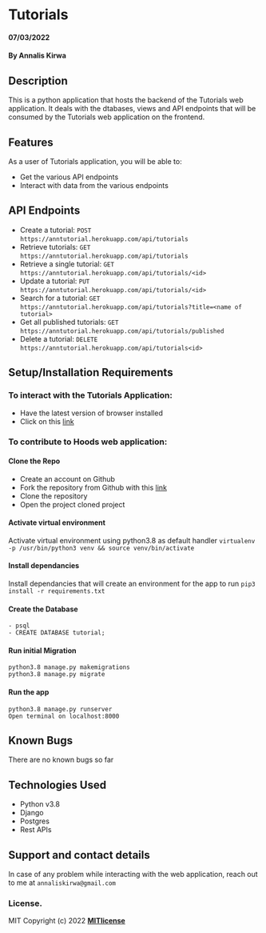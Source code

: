 # Tutorials
#### 07/03/2022   
#### By **Annalis Kirwa** 
## Description  
This is a python application that hosts the backend of the Tutorials web application.
It deals with the dtabases, views and API endpoints that will be consumed by the Tutorials web application on the frontend.  

## Features  
As a user of Tutorials application, you will be able to: 
* Get the various API endpoints  
* Interact with data from the various endpoints  

## API Endpoints  
* Create a tutorial: ``POST``  ``https://anntutorial.herokuapp.com/api/tutorials``  
* Retrieve tutorials: ``GET``  ``https://anntutorial.herokuapp.com/api/tutorials``   
* Retrieve a single tutorial:  ``GET``  ``https://anntutorial.herokuapp.com/api/tutorials/<id>``  
* Update a tutorial: ``PUT`` ``https://anntutorial.herokuapp.com/api/tutorials/<id>``  
* Search for a tutorial:  ``GET`` ``https://anntutorial.herokuapp.com/api/tutorials?title=<name of tutorial>``  
* Get all published tutorials:  ``GET`` ``https://anntutorial.herokuapp.com/api/tutorials/published``  
* Delete a tutorial:  ``DELETE`` ``https://anntutorial.herokuapp.com/api/tutorials<id>``  

## Setup/Installation Requirements  
 ### To interact with the Tutorials Application:
 * Have the latest version of browser installed   
 * Click on this <a href = "https://anntutorial.herokuapp.com/api/tutorials">link</a>    
  ### To contribute to Hoods web application:  
 #### Clone the Repo  
 * Create an account on Github
* Fork the repository from Github with this <a href = "https://github.com/Annaliskirwa/_App_Diecis-is" >link </a>
* Clone the repository
* Open the project cloned project
####  Activate virtual environment
Activate virtual environment using python3.8 as default handler
    `virtualenv -p /usr/bin/python3 venv && source venv/bin/activate`
####  Install dependancies
Install dependancies that will create an environment for the app to run `pip3 install -r requirements.txt`
####  Create the Database
    - psql
    - CREATE DATABASE tutorial;  
    
#### Run initial Migration
    python3.8 manage.py makemigrations    
    python3.8 manage.py migrate
#### Run the app
    python3.8 manage.py runserver
    Open terminal on localhost:8000  
    
  ## Known Bugs
There are no known bugs so far
## Technologies Used  
* Python v3.8  
* Django  
* Postgres  
* Rest APIs  
## Support and contact details
In case of any problem while interacting with the web application, reach out to me at ``annaliskirwa@gmail.com``
### License.
MIT Copyright (c) 2022 **[MITlicense](LICENSE)**



